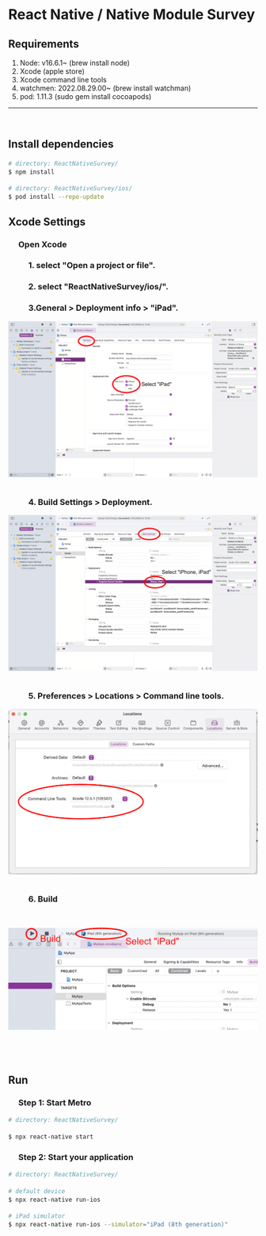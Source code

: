 # React Native / Native Module Survey

## Requirements

1. Node: v16.6.1~ (brew install node)
2. Xcode (apple store)
3. Xcode command line tools
4. watchmen: 2022.08.29.00~ (brew install watchman)
5. pod: 1.11.3 (sudo gem install cocoapods)

---
&nbsp;
## Install dependencies
```bash
# directory: ReactNativeSurvey/
$ npm install

# directory: ReactNativeSurvey/ios/
$ pod install --repo-update
```

## Xcode Settings
### &emsp; Open Xcode

### &emsp; &emsp; 1. select "Open a project or file".
### &emsp; &emsp; 2. select "ReactNativeSurvey/ios/".

### &emsp; &emsp; 3.General > Deployment info > "iPad".
<img src="XcodeSetting01.jpg"
     style="float: left; margin-right: 10px;" />

&nbsp;

### &emsp; &emsp; 4. Build Settings > Deployment.
<img src="XcodeSetting02.jpg"
     style="float: left; margin-right: 10px;" />

&nbsp;

### &emsp; &emsp; 5. Preferences > Locations > Command line tools.
<img src="XcodeSetting03.jpg"
     style="float: left; margin-right: 10px;" />

&nbsp;

### &emsp; &emsp; 6. Build

&nbsp;

<img src="XcodeSetting05.jpg"
     style="float: left; margin-right: 10px;" />

&nbsp;
---
&nbsp;

## Run
### &emsp; Step 1: Start Metro
```bash
# directory: ReactNativeSurvey/

$ npx react-native start
```

### &emsp; Step 2: Start your application
```bash
# directory: ReactNativeSurvey/

# default device
$ npx react-native run-ios

# iPad simulator
$ npx react-native run-ios --simulator="iPad (8th generation)"
```
